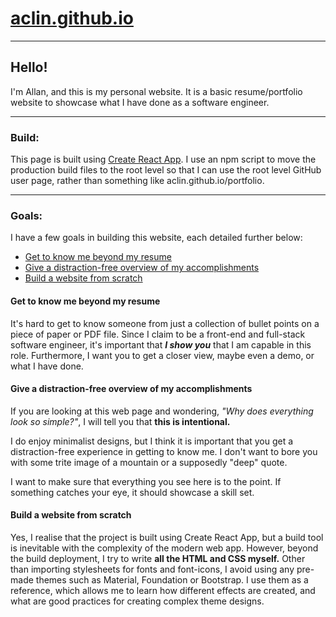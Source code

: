 # [aclin.github.io](https://aclin.github.io)
---
## Hello!
I'm Allan, and this is my personal website. It is a basic resume/portfolio website to showcase what I have done as a software engineer.

---
### Build:
This page is built using [Create React App](https://github.com/facebookincubator/create-react-app). I use an npm script to move the production build files to the root level so that I can use the root level GitHub user page, rather than something like aclin.github.io/portfolio.

---
### Goals:
I have a few goals in building this website, each detailed further below:
 - [Get to know me beyond my resume](#goal-beyond)
 - [Give a distraction-free overview of my accomplishments](#goal-simple)
 - [Build a website from scratch](#goal-build)

<a id="goal-beyond"></a>
#### Get to know me beyond my resume
It's hard to get to know someone from just a collection of bullet points on a piece of paper or PDF file. Since I claim to be a front-end and full-stack software engineer, it's important that **_I show you_** that I am capable in this role. Furthermore, I want you to get a closer view, maybe even a demo, or what I have done.

<a id="goal-simple"></a>
#### Give a distraction-free overview of my accomplishments
If you are looking at this web page and wondering, _"Why does everything look so simple?"_, I will tell you that **this is intentional.**

I do enjoy minimalist designs, but I think it is important that you get a distraction-free experience in getting to know me. I don't want to bore you with some trite image of a mountain or a supposedly "deep" quote.

I want to make sure that everything you see here is to the point. If something catches your eye, it should showcase a skill set.

<a id="goal-build"></a>
#### Build a website from scratch
Yes, I realise that the project is built using Create React App, but a build tool is inevitable with the complexity of the modern web app. However, beyond the build deployment, I try to write **all the HTML and CSS myself.** Other than importing stylesheets for fonts and font-icons, I avoid using any pre-made themes such as Material, Foundation or Bootstrap. I use them as a reference, which allows me to learn how different effects are created, and what are good practices for creating complex theme designs.

